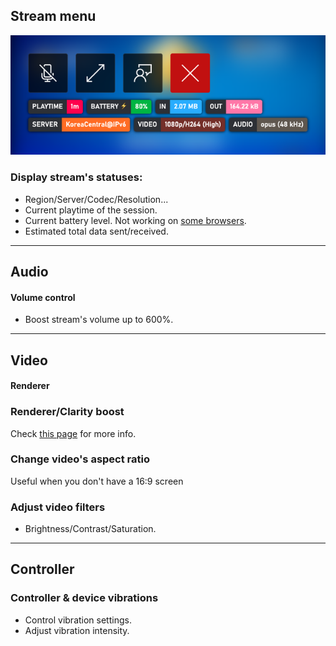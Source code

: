## Stream menu
![Stream menu](images/stream-menu.png)

### Display stream's statuses:  
- Region/Server/Codec/Resolution...  
- Current playtime of the session.  
- Current battery level. Not working on [some browsers](https://caniuse.com/battery-status).  
- Estimated total data sent/received.  

---
## Audio

#### Volume control
- Boost stream's volume up to 600%.  

---
## Video

#### Renderer

### Renderer/Clarity boost

Check [this page](clarity-boost.md) for more info.

### Change video's aspect ratio
Useful when you don't have a 16:9 screen

### Adjust video filters

- Brightness/Contrast/Saturation.  


---
## Controller

### Controller & device vibrations
  - Control vibration settings.  
  - Adjust vibration intensity.  
